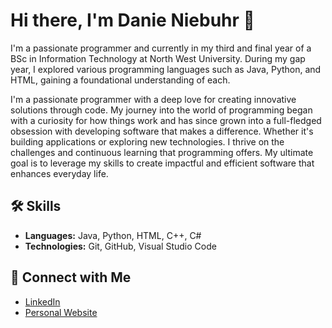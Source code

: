 # Hi there, I'm Danie Niebuhr 👋

I'm a passionate programmer and currently in my third and final year of a BSc in Information Technology at North West University. During my gap year, I explored various programming languages such as Java, Python, and HTML, gaining a foundational understanding of each.

I'm a passionate programmer with a deep love for creating innovative solutions through code. My journey into the world of programming began with a curiosity for how things work and has since grown into a full-fledged obsession with developing software that makes a difference. Whether it's building applications or exploring new technologies. I thrive on the challenges and continuous learning that programming offers. My ultimate goal is to leverage my skills to create impactful and efficient software that enhances everyday life.

## 🛠️ Skills
- **Languages:** Java, Python, HTML, C++, C#
- **Technologies:** Git, GitHub, Visual Studio Code

## 🔗 Connect with Me
- [LinkedIn](https://www.linkedin.com/in/danie-niebuhr-a30b10320/)
- [Personal Website](https://yourwebsite.com)

